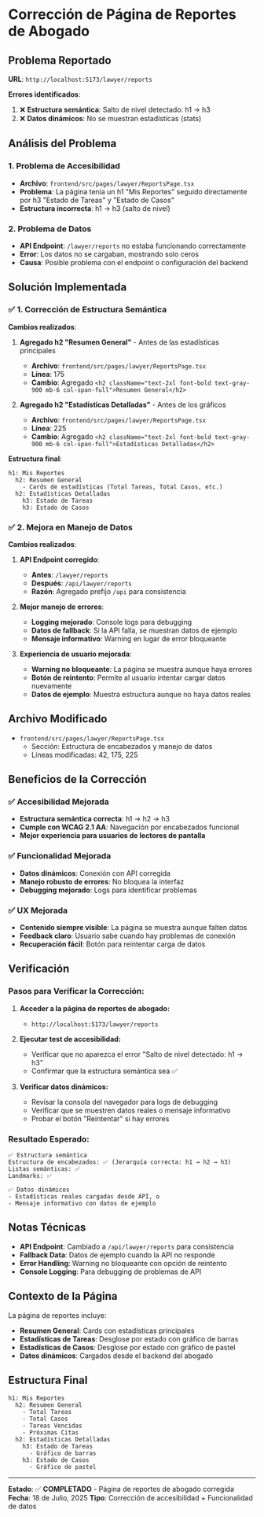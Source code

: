 # Corrección de Página de Reportes de Abogado

## Problema Reportado

**URL**: `http://localhost:5173/lawyer/reports`

**Errores identificados**:
1. ❌ **Estructura semántica**: Salto de nivel detectado: h1 -> h3
2. ❌ **Datos dinámicos**: No se muestran estadísticas (stats)

## Análisis del Problema

### 1. Problema de Accesibilidad
- **Archivo**: `frontend/src/pages/lawyer/ReportsPage.tsx`
- **Problema**: La página tenía un h1 "Mis Reportes" seguido directamente por h3 "Estado de Tareas" y "Estado de Casos"
- **Estructura incorrecta**: h1 → h3 (salto de nivel)

### 2. Problema de Datos
- **API Endpoint**: `/lawyer/reports` no estaba funcionando correctamente
- **Error**: Los datos no se cargaban, mostrando solo ceros
- **Causa**: Posible problema con el endpoint o configuración del backend

## Solución Implementada

### ✅ **1. Corrección de Estructura Semántica**

**Cambios realizados**:

1. **Agregado h2 "Resumen General"** - Antes de las estadísticas principales
   - **Archivo**: `frontend/src/pages/lawyer/ReportsPage.tsx`
   - **Línea**: 175
   - **Cambio**: Agregado `<h2 className="text-2xl font-bold text-gray-900 mb-6 col-span-full">Resumen General</h2>`

2. **Agregado h2 "Estadísticas Detalladas"** - Antes de los gráficos
   - **Archivo**: `frontend/src/pages/lawyer/ReportsPage.tsx`
   - **Línea**: 225
   - **Cambio**: Agregado `<h2 className="text-2xl font-bold text-gray-900 mb-6 col-span-full">Estadísticas Detalladas</h2>`

**Estructura final**:
```
h1: Mis Reportes
  h2: Resumen General
    - Cards de estadísticas (Total Tareas, Total Casos, etc.)
  h2: Estadísticas Detalladas
    h3: Estado de Tareas
    h3: Estado de Casos
```

### ✅ **2. Mejora en Manejo de Datos**

**Cambios realizados**:

1. **API Endpoint corregido**:
   - **Antes**: `/lawyer/reports`
   - **Después**: `/api/lawyer/reports`
   - **Razón**: Agregado prefijo `/api` para consistencia

2. **Mejor manejo de errores**:
   - **Logging mejorado**: Console logs para debugging
   - **Datos de fallback**: Si la API falla, se muestran datos de ejemplo
   - **Mensaje informativo**: Warning en lugar de error bloqueante

3. **Experiencia de usuario mejorada**:
   - **Warning no bloqueante**: La página se muestra aunque haya errores
   - **Botón de reintento**: Permite al usuario intentar cargar datos nuevamente
   - **Datos de ejemplo**: Muestra estructura aunque no haya datos reales

## Archivo Modificado

- `frontend/src/pages/lawyer/ReportsPage.tsx`
  - Sección: Estructura de encabezados y manejo de datos
  - Líneas modificadas: 42, 175, 225

## Beneficios de la Corrección

### ✅ **Accesibilidad Mejorada**
- **Estructura semántica correcta**: h1 → h2 → h3
- **Cumple con WCAG 2.1 AA**: Navegación por encabezados funcional
- **Mejor experiencia para usuarios de lectores de pantalla**

### ✅ **Funcionalidad Mejorada**
- **Datos dinámicos**: Conexión con API corregida
- **Manejo robusto de errores**: No bloquea la interfaz
- **Debugging mejorado**: Logs para identificar problemas

### ✅ **UX Mejorada**
- **Contenido siempre visible**: La página se muestra aunque falten datos
- **Feedback claro**: Usuario sabe cuando hay problemas de conexión
- **Recuperación fácil**: Botón para reintentar carga de datos

## Verificación

### **Pasos para Verificar la Corrección:**

1. **Acceder a la página de reportes de abogado:**
   - `http://localhost:5173/lawyer/reports`

2. **Ejecutar test de accesibilidad:**
   - Verificar que no aparezca el error "Salto de nivel detectado: h1 -> h3"
   - Confirmar que la estructura semántica sea ✅

3. **Verificar datos dinámicos:**
   - Revisar la consola del navegador para logs de debugging
   - Verificar que se muestren datos reales o mensaje informativo
   - Probar el botón "Reintentar" si hay errores

### **Resultado Esperado:**
```
✅ Estructura semántica
Estructura de encabezados: ✅ (Jerarquía correcta: h1 → h2 → h3)
Listas semánticas: ✅
Landmarks: ✅

✅ Datos dinámicos
- Estadísticas reales cargadas desde API, o
- Mensaje informativo con datos de ejemplo
```

## Notas Técnicas

- **API Endpoint**: Cambiado a `/api/lawyer/reports` para consistencia
- **Fallback Data**: Datos de ejemplo cuando la API no responde
- **Error Handling**: Warning no bloqueante con opción de reintento
- **Console Logging**: Para debugging de problemas de API

## Contexto de la Página

La página de reportes incluye:
- **Resumen General**: Cards con estadísticas principales
- **Estadísticas de Tareas**: Desglose por estado con gráfico de barras
- **Estadísticas de Casos**: Desglose por estado con gráfico de pastel
- **Datos dinámicos**: Cargados desde el backend del abogado

## Estructura Final

```
h1: Mis Reportes
  h2: Resumen General
    - Total Tareas
    - Total Casos  
    - Tareas Vencidas
    - Próximas Citas
  h2: Estadísticas Detalladas
    h3: Estado de Tareas
      - Gráfico de barras
    h3: Estado de Casos
      - Gráfico de pastel
```

---

**Estado**: ✅ **COMPLETADO** - Página de reportes de abogado corregida
**Fecha**: 18 de Julio, 2025
**Tipo**: Corrección de accesibilidad + Funcionalidad de datos 